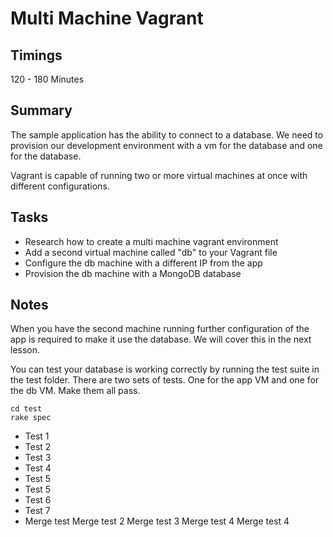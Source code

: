 # Multi Machine Vagrant

## Timings

120 - 180 Minutes

## Summary

The sample application has the ability to connect to a database. We need to provision our development environment with a vm for the database and one for the database.

Vagrant is capable of running two or more virtual machines at once with different configurations.

## Tasks

* Research how to create a multi machine vagrant environment
* Add a second virtual machine called "db" to your Vagrant file
* Configure the db machine with a different IP from the app
* Provision the db machine with a MongoDB database


## Notes

When you have the second machine running further configuration of the app is required to make it use the database. We will cover this in the next lesson.

You can test your database is working correctly by running the test suite in the test folder. There are two sets of tests. One for the app VM and one for the db VM. Make them all pass.

```
cd test
rake spec
```
- Test 1
- Test 2
- Test 3
- Test 4
- Test 5
- Test 5
- Test 6
- Test 7
- Merge test
Merge test 2
Merge test 3
Merge test 4
Merge test 4
